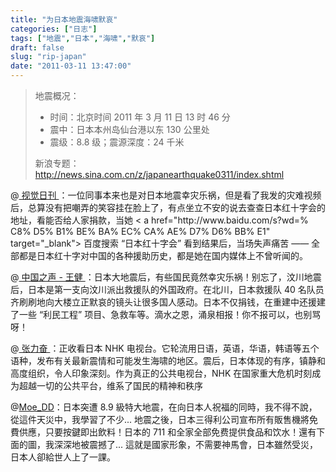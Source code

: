 ```yaml
---
title: "为日本地震海啸默哀"
categories: ["日志"]
tags: ["地震","日本","海啸","默哀"]
draft: false
slug: "rip-japan"
date: "2011-03-11 13:47:00"
---
```


<blockquote > 地震概况：<ul><li > 时间：北京时间 2011 年 3 月 11 日 13 时 46 分 </li>
<li > 震中：日本本州岛仙台港以东 130 公里处 </li>
<li > 震级：8.8 级；震源深度：24 千米 </li></ul > 新浪专题：<a href="http://news.sina.com.cn/z/japanearthquake0311/index.shtml" target="_blank">http://news.sina.com.cn/z/japanearthquake0311/index.shtml</a></blockquote>@<a href="http://t.sina.com.cn/1753242605" target="_blank"> 视觉日刊 </a>：一位同事本来也是对日本地震幸灾乐祸，但是看了我发的灾难视频后，总算没有把嘲弄的笑容挂在脸上了，有点坐立不安的说去查查日本红十字会的地址，看能否给人家捐款，当她 < a href="http://www.baidu.com/s?wd=% C8% D5% B1% BE% BA% EC% CA% AE% D7% D6% BB% E1" target="_blank"> 百度搜索 “日本红十字会”</a > 看到结果后，当场失声痛苦 —— 全部都是日本红十字对中国的各种援助历史，都是她在国内媒体上不曾听闻的。

@<a href="http://t.sina.com.cn/1752097531" target="_blank"> 中国之声 - 王健 </a>：日本大地震后，有些国民竟然幸灾乐祸！别忘了，汶川地震后，日本是第一支向汶川派出救援队的外国政府。在北川，日本救援队 40 名队员齐刷刷地向大楼立正默哀的镜头让很多国人感动。日本不仅捐钱，在重建中还援建了一些 “利民工程” 项目、急救车等。滴水之恩，涌泉相报！你不报可以，也别骂呀！

@<a href="http://t.sina.com.cn/1749240373" target="_blank"> 张力奋 </a>：正收看日本 NHK 电视台。它轮流用日语，英语，华语，韩语等五个语种，发布有关最新震情和可能发生海啸的地区。震后，日本体现的有序，镇静和高度组织，令人印象深刻。作为真正的公共电视台，NHK 在国家重大危机时刻成为超越一切的公共平台，维系了国民的精神和秩序

@<a href="http://t.sina.com.cn/1894477371" target="_blank">Moe_DD</a>：日本突遭 8.9 級特大地震，在向日本人祝福的同時，我不得不說，從這件天災中，我學習了不少... 地震之後，日本三得利公司宣布所有販售機將免費供應，只要按鍵即出飲料！日本的 711 和全家全部免费提供食品和饮水！還有下面的圖，我深深地被震撼了... 這就是國家形象，不需要神馬會，日本雖然受災，日本人卻給世人上了一課。


